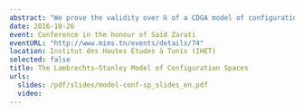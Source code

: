 ```yaml
---
abstract: "We prove the validity over ℝ of a CDGA model of configuration spaces for simply connected manifolds of dimension at least 4, answering a conjecture of Lambrechts–Stanley. We get as a result that the real homotopy type of such configuration spaces only depends on a Poincaré duality model of the manifold. We moreover prove that our model is compatible with the action of the Fulton–MacPherson operad when the manifold is framed, by relying on Kontsevich’s proof of the formality of the little disks operads. We use this more precise result to get a complex computing factorization homology of framed manifolds."
date: 2016-10-26
event: Conference in the honour of Saïd Zarati
eventURL: "http://www.mims.tn/events/details/74"
location: Institut des Hautes Études à Tunis (IHET)
selected: false
title: The Lambrechts–Stanley Model of Configuration Spaces
urls:
  slides: /pdf/slides/model-conf-sp_slides_en.pdf
  video: 
---
```

